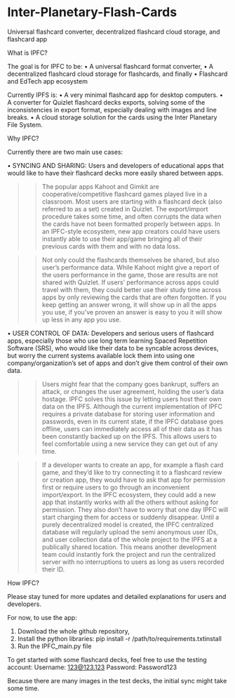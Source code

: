 # Inter-Planetary-Flash-Cards
Universal flashcard converter, decentralized flashcard cloud storage, and flashcard app

What is IPFC?

The goal is for IPFC to be:
•	A universal flashcard format converter, 
•	A decentralized flashcard cloud storage for flashcards, and finally 
•	Flashcard and EdTech app ecosystem

Currently IPFS is:
•	A very minimal flashcard app for desktop computers.
•	A converter for Quizlet flashcard decks exports, solving some of the inconsistencies in export format, especially dealing with images and line breaks.
•	A cloud storage solution for the cards using the Inter Planetary File System.

Why IPFC?

Currently there are two main use cases:

• SYNCING AND SHARING:
Users and developers of educational apps that would like to have their flashcard decks more easily shared between apps. 
>>	The popular apps Kahoot and Gimkit are cooperative/competitive flashcard games played live in a classroom.  Most users are starting with a flashcard deck (also referred to as a set) created in Quizlet. The export/import procedure takes some time, and often corrupts the data when the cards have not been formatted properly between apps. In an IPFC-style ecosystem, new app creators could have users instantly able to use their app/game bringing all of their previous cards with them and with no data loss.

>>	Not only could the flashcards themselves be shared, but also user’s performance data. While Kahoot might give a report of the users performance in the game, those are results are not shared with Quizlet. If users’ performance across apps could travel with them, they could better use their study time across apps by only reviewing the cards that are often forgotten. If you keep getting an answer wrong, it will show up in all the apps you use, if you’ve proven an answer is easy to you it will show up less in any app you use.

• USER CONTROL OF DATA:
Developers and serious users of flashcard apps, especially those who use long term learning Spaced Repetition Software (SRS), who would like their data to be syncable across devices, but worry the current systems available lock them into using one company/organization’s set of apps and don’t give them control of their own data. 
>>	Users might fear that the company goes bankrupt, suffers an attack, or changes the user agreement, holding the user’s data hostage. IPFC solves this issue by letting users host their own data on the IPFS. Although the current implementation of IPFC requires a private database for storing user information and passwords, even in its current state, if the IPFC database goes offline, users can immediately access all of their data as it has been constantly backed up on the IPFS. This allows users to feel comfortable using a new service they can get out of any time. 

>>	If a developer wants to create an app, for example a flash card game, and they’d like to try connecting it to a flashcard review or creation app, they would have to ask that app for permission first or require users to go through an inconvenient import/export. In the IPFC ecosystem, they could add a new app that instantly works with all the others without asking for permission. They also don’t have to worry that one day IPFC will start charging them for access or suddenly disappear. Until a purely decentralized model is created, the IPFC centralized database will regularly upload the semi anonymous user IDs, and user collection data of the whole project to the IPFS at a publically shared location. This means another development team could instantly fork the project and run the centralized server with no interruptions to users as long as users recorded their ID.

How IPFC?

Please stay tuned for more updates and detailed explanations for users and developers.

For now, to use the app:
1)	Download the whole github repository, 
2)	Install the python libraries: pip install -r /path/to/requirements.txtinstall 
3)	Run the IPFC_main.py file

To get started with some flashcard decks, feel free to use the testing account:
Username: 123@123.123
Password: Password123

Because there are many images in the test decks, the initial sync might take some time.
